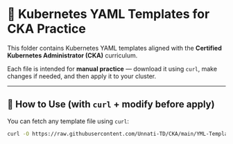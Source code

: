 # 📁 Kubernetes YAML Templates for CKA Practice

This folder contains Kubernetes YAML templates aligned with the **Certified Kubernetes Administrator (CKA)** curriculum.

Each file is intended for **manual practice** — download it using `curl`, make changes if needed, and then apply it to your cluster.

---

## 🚀 How to Use (with `curl` + modify before apply)

You can fetch any template file using `curl`:

```bash
curl -O https://raw.githubusercontent.com/Unnati-TD/CKA/main/YML-Template/<file-name>.yaml
```

